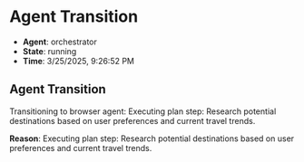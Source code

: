 # Agent Transition

- **Agent**: orchestrator
- **State**: running
- **Time**: 3/25/2025, 9:26:52 PM

## Agent Transition

Transitioning to browser agent: Executing plan step: Research potential destinations based on user preferences and current travel trends.

**Reason**: Executing plan step: Research potential destinations based on user preferences and current travel trends.

